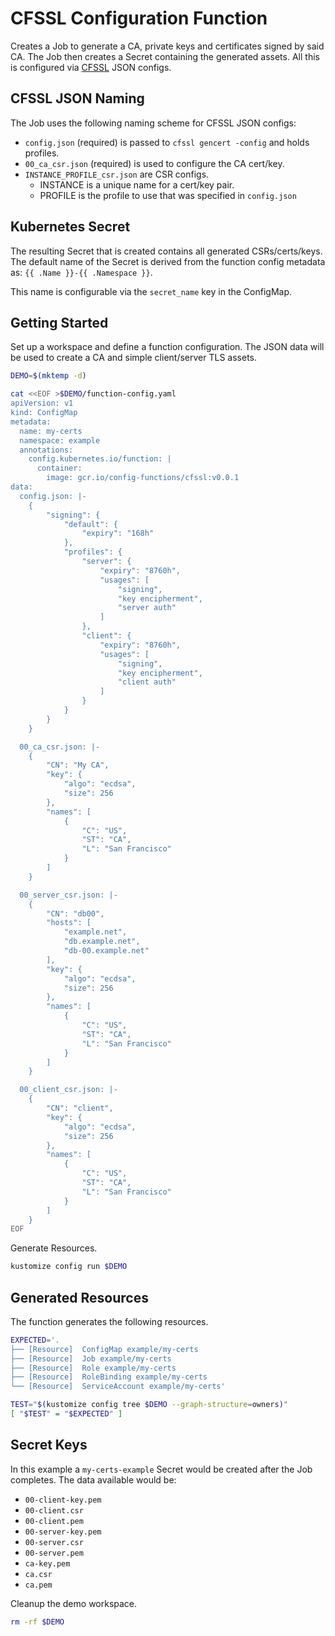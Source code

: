 [cfssl]: https://github.com/cloudflare/cfssl

# CFSSL Configuration Function

Creates a Job to generate a CA, private keys and certificates signed by said
CA. The Job then creates a Secret containing the generated assets. All this is
configured via [CFSSL][cfssl] JSON configs.

## CFSSL JSON Naming

The Job uses the following naming scheme for CFSSL JSON configs:
- `config.json` (required) is passed to `cfssl gencert -config` and holds
  profiles.
- `00_ca_csr.json` (required) is used to configure the CA cert/key.
- `INSTANCE_PROFILE_csr.json` are CSR configs.
  - INSTANCE is a unique name for a cert/key pair.
  - PROFILE is the profile to use that was specified in `config.json`

## Kubernetes Secret

The resulting Secret that is created contains all generated CSRs/certs/keys.
The default name of the Secret is derived from the function config metadata as:
`{{ .Name }}-{{ .Namespace }}`.

This name is configurable via the `secret_name` key in the ConfigMap.

## Getting Started

Set up a workspace and define a function configuration. The JSON data will be
used to create a CA and simple client/server TLS assets.
<!-- @createFunctionConfig @test -->
```sh
DEMO=$(mktemp -d)

cat <<EOF >$DEMO/function-config.yaml
apiVersion: v1
kind: ConfigMap
metadata:
  name: my-certs
  namespace: example
  annotations:
    config.kubernetes.io/function: |
      container:
        image: gcr.io/config-functions/cfssl:v0.0.1
data:
  config.json: |-
    {
        "signing": {
            "default": {
                "expiry": "168h"
            },
            "profiles": {
                "server": {
                    "expiry": "8760h",
                    "usages": [
                        "signing",
                        "key encipherment",
                        "server auth"
                    ]
                },
                "client": {
                    "expiry": "8760h",
                    "usages": [
                        "signing",
                        "key encipherment",
                        "client auth"
                    ]
                }
            }
        }
    }

  00_ca_csr.json: |-
    {
        "CN": "My CA",
        "key": {
            "algo": "ecdsa",
            "size": 256
        },
        "names": [
            {
                "C": "US",
                "ST": "CA",
                "L": "San Francisco"
            }
        ]
    }

  00_server_csr.json: |-
    {
        "CN": "db00",
        "hosts": [
            "example.net",
            "db.example.net",
            "db-00.example.net"
        ],
        "key": {
            "algo": "ecdsa",
            "size": 256
        },
        "names": [
            {
                "C": "US",
                "ST": "CA",
                "L": "San Francisco"
            }
        ]
    }

  00_client_csr.json: |-
    {
        "CN": "client",
        "key": {
            "algo": "ecdsa",
            "size": 256
        },
        "names": [
            {
                "C": "US",
                "ST": "CA",
                "L": "San Francisco"
            }
        ]
    }
EOF
```

Generate Resources.
<!-- @generateInitialResources @test -->
```sh
kustomize config run $DEMO
```

## Generated Resources

The function generates the following resources.
<!-- @verifyResources @test -->
```sh
EXPECTED='.
├── [Resource]  ConfigMap example/my-certs
├── [Resource]  Job example/my-certs
├── [Resource]  Role example/my-certs
├── [Resource]  RoleBinding example/my-certs
└── [Resource]  ServiceAccount example/my-certs'

TEST="$(kustomize config tree $DEMO --graph-structure=owners)"
[ "$TEST" = "$EXPECTED" ]
```

## Secret Keys

In this example a `my-certs-example` Secret would be created after the Job
completes. The data available would be:
- `00-client-key.pem`
- `00-client.csr`
- `00-client.pem`
- `00-server-key.pem`
- `00-server.csr`
- `00-server.pem`
- `ca-key.pem`
- `ca.csr`
- `ca.pem`

Cleanup the demo workspace.
<!-- @cleanupWorkspace @test -->
```sh
rm -rf $DEMO
```
